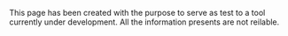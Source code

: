 This page has been created with the purpose to serve as test to a tool currently under development.
All the information presents are not reilable.
